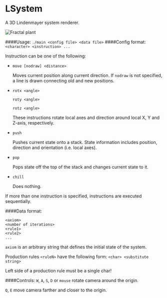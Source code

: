 # LSystem

A 3D Lindenmayer system renderer.

![Fractal plant](../screenshots/fp_lsystem.png?raw=true)

####Usage:
`./main <config file> <data file>`
####Config format:
`<character> <instruction> ...`

Instruction can be one of the following:

* `move [nodraw] <distance>`

   Moves current position along current direction. If ``nodraw`` is not specified, a line is drawn connecting old and new positions.
* `rotx <angle>`

   `roty <angle>`
   
   `rotz <angle>`
   
   These instructions rotate local axes and direction around local X, Y and Z-axis, respectively.
* `push`

   Pushes current state onto a stack. State information includes position, direction and orientation (i.e. local axes).
* `pop`

   Pops state off the top of the stack and changes current state to it.
* `chill`

   Does nothing.

If more than one instruction is specified, instructions are executed sequentially.

####Data format:
```
<axiom>
<number of iterations>
<rule1>
<rule2>
...
```

`axiom` is an arbitrary string that defines the initial state of the system.

Production rules `<ruleN>` have the following form:
`<char> <substitute string>`

Left side of a production rule must be a single char!

####Controls:
`W`, `A`, `S`, `D` or `mouse` rotate camera around the origin.

`Q`, `E` move camera farther and closer to the origin.
